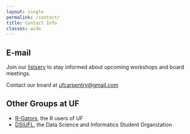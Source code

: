 ```yaml
---
layout: single
permalink: /contact/
title: Contact Info
classes: wide
---
```


## E-mail

Join our [listserv](https://lists.ufl.edu/cgi-bin/wa?A0=INFORMATICS-TEACHING-L) to stay informed about upcoming workshops and board meetings.

Contact our board at [ufcarpentry@gmail.com](mailto://ufcarpentry@gmail.com)

## Other Groups at UF

* [R-Gators](http://www.r-gators.com/), the R users of UF
* [DSIUFL](http://www.dsiufl.org/), the Data Science and Informatics Student Organization
